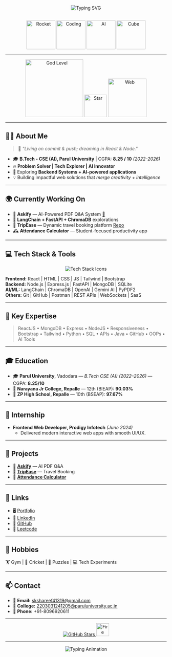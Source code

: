 <!-- 
🔥 PREMIUM 3D ANIMATED PROFILE README
Built with ✨ Elegance + ⚡ Power + 🚀 Futuristic Vibes
-->

<div align="center">

  <!-- Typing Animation Header -->
  <img 
    src="https://readme-typing-svg.herokuapp.com?font=Fira+Code&weight=600&size=32&duration=3000&pause=700&color=00F5D4&center=true&vCenter=true&multiline=true&width=900&height=120&lines=Hey,+I'm+Shaik+Shareef!;MERN+Stack+Developer+%7C+AI+Enthusiast;Full+Stack+Web+%2B+AI+%2B+Problem+Solver+%F0%9F%9A%80" 
    alt="Typing SVG"
/>

  <!-- Animated GIF Row -->
  <br/>
  <img src="https://raw.githubusercontent.com/skshareef41319s/skshareef41319s/main/assets/rocket.gif" width="90" alt="Rocket"/>
  <img src="https://raw.githubusercontent.com/skshareef41319s/skshareef41319s/main/assets/coding.gif" width="90" alt="Coding"/>
  <img src="https://raw.githubusercontent.com/skshareef41319s/skshareef41319s/main/assets/ai.gif" width="90" alt="AI"/>
  <img src="https://raw.githubusercontent.com/skshareef41319s/skshareef41319s/main/assets/3d-cube.gif" width="90" alt="Cube"/>

</div>

---

<div align="center">

  <!-- God-level glassmorphism vibe -->
  <img src="https://raw.githubusercontent.com/skshareef41319s/skshareef41319s/main/assets/godlevel.gif" width="180" alt="God Level"/>
  <img src="https://raw.githubusercontent.com/skshareef41319s/skshareef41319s/main/assets/star.gif" width="70" alt="Star"/>
  <img src="https://raw.githubusercontent.com/skshareef41319s/skshareef41319s/main/assets/3d-web.gif" width="120" alt="Web"/>
</div>

---

## 👨‍💻 About Me

> 🌌 *"Living on commit & push; dreaming in React & Node."*  

- 🎓 **B.Tech - CSE (AI), Parul University** | CGPA: **8.25 / 10** *(2022-2026)*  
- 🔥 **Problem Solver | Tech Explorer | AI Innovator**  
- 🌱 Exploring **Backend Systems + AI-powered applications**  
- 💡 Building impactful web solutions that *merge creativity + intelligence*  

---

## 🌍 Currently Working On

- 🤖 **Askify** — AI-Powered PDF Q&A System [📄](https://github.com/skshareef41319s/Askify)  
- 🚀 **LangChain + FastAPI + ChromaDB** explorations  
- 🧳 **TripEase** — Dynamic travel booking platform [Repo](https://github.com/skshareef41319s/TripEase)  
- 🕰️ **Attendance Calculator** — Student-focused productivity app  

---

## 💻 Tech Stack & Tools  

<div align="center">
  <img src="https://skillicons.dev/icons?i=react,js,html,css,tailwind,nodejs,express,mongodb,sqlite,fastapi,python,git,github,postman,api,bootstrap,java,c" alt="Tech Stack Icons" />
</div>

**Frontend:** React | HTML | CSS | JS | Tailwind | Bootstrap  
**Backend:** Node.js | Express.js | FastAPI | MongoDB | SQLite  
**AI/ML:** LangChain | ChromaDB | OpenAI | Gemini AI | PyPDF2  
**Others:** Git | GitHub | Postman | REST APIs | WebSockets | SaaS  

---

## 💎 Key Expertise

> ReactJS • MongoDB • Express • NodeJS • Responsiveness • Bootstrap • Tailwind • Python • SQL • APIs • Java • GitHub • OOPs • AI Tools  

---

## 🎓 Education

- 🎓 **Parul University**, Vadodara — *B.Tech CSE (AI)* *(2022–2026)* — CGPA: **8.25/10**  
- 📘 **Narayana Jr College, Repalle** — 12th (BIEAP): **90.03%**  
- 🏫 **ZP High School, Repalle** — 10th (BSEAP): **97.67%**  

---

## 💼 Internship

- **Frontend Web Developer, Prodigy Infotech** *(June 2024)*  
  - Delivered modern interactive web apps with smooth UI/UX.  

---

## 🚀 Projects  

- 🔹 [**Askify**](https://github.com/skshareef41319s/Askify) — AI PDF Q&A  
- 🔹 [**TripEase**](https://github.com/skshareef41319s/TripEase) — Travel Booking  
- 🔹 [**Attendance Calculator**](https://github.com/skshareef41319s/ATTENDANCE-CALCULATOR)  

---

## 🔗 Links  

- 🖥️ [Portfolio](https://skshareef41319s.github.io/portfolio/)  
- 💼 [LinkedIn](https://www.linkedin.com/in/shareef-shaik-6374442a9/)  
- 🐙 [GitHub](https://github.com/skshareef41319s)  
- 🧩 [Leetcode](https://leetcode.com/u/skshareef41319/)  

---

## 🧩 Hobbies  

🏋️ Gym | 🏏 Cricket | 🧩 Puzzles | 💻 Tech Experiments  

---

## 📫 Contact  

- 📧 **Email:** skshareef41319@gmail.com  
- 📧 **College:** 2203031241205@paruluniversity.ac.in  
- 📱 **Phone:** +91-8096920611  

---

<div align="center">

  <a href="https://github.com/skshareef41319s?tab=repositories">
    <img src="https://img.shields.io/github/stars/skshareef41319s?label=GitHub%20Stars&style=for-the-badge&logo=github&color=gold" alt="GitHub Stars"/>
  </a>  
  <img src="https://raw.githubusercontent.com/skshareef41319s/skshareef41319s/main/assets/fire.gif" width="40" alt="Fire"/>

</div>

---

<div align="center">
  <img src="https://readme-typing-svg.herokuapp.com?font=Fira+Code&size=22&duration=3000&pause=1000&color=FF6EC7&vCenter=true&width=700&height=50&lines=Let's+build+the+future+of+AI-powered+web+apps+together!+🚀⚡" alt="Typing Animation" />
</div>
